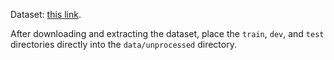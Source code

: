 Dataset: [this link](https://www.kaggle.com/datasets/googleai/pfam-seed-random-split).

After downloading and extracting the dataset, place the `train`, `dev`, and `test` directories directly into the `data/unprocessed` directory.
